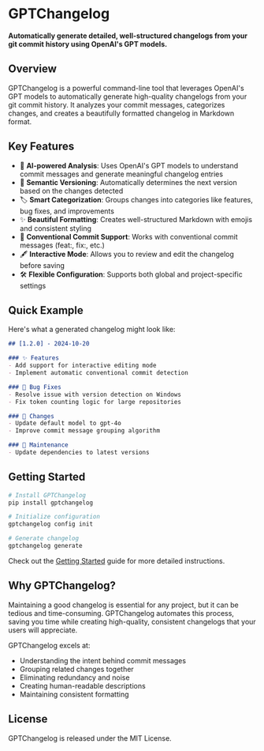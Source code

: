 # GPTChangelog

**Automatically generate detailed, well-structured changelogs from your git commit history using OpenAI's GPT models.**

## Overview

GPTChangelog is a powerful command-line tool that leverages OpenAI's GPT models to automatically generate high-quality changelogs from your git commit history. It analyzes your commit messages, categorizes changes, and creates a beautifully formatted changelog in Markdown format.

## Key Features

- 🤖 **AI-powered Analysis**: Uses OpenAI's GPT models to understand commit messages and generate meaningful changelog entries
- 🔄 **Semantic Versioning**: Automatically determines the next version based on the changes detected
- 🏷️ **Smart Categorization**: Groups changes into categories like features, bug fixes, and improvements
- ✨ **Beautiful Formatting**: Creates well-structured Markdown with emojis and consistent styling
- 🧠 **Conventional Commit Support**: Works with conventional commit messages (feat:, fix:, etc.)
- 🖋️ **Interactive Mode**: Allows you to review and edit the changelog before saving
- 🛠️ **Flexible Configuration**: Supports both global and project-specific settings

## Quick Example

Here's what a generated changelog might look like:

```markdown
## [1.2.0] - 2024-10-20

### ✨ Features
- Add support for interactive editing mode
- Implement automatic conventional commit detection

### 🐛 Bug Fixes
- Resolve issue with version detection on Windows
- Fix token counting logic for large repositories

### 🔄 Changes
- Update default model to gpt-4o
- Improve commit message grouping algorithm

### 🔧 Maintenance
- Update dependencies to latest versions
```

## Getting Started

```bash
# Install GPTChangelog
pip install gptchangelog

# Initialize configuration
gptchangelog config init

# Generate changelog
gptchangelog generate
```

Check out the [Getting Started](getting-started.md) guide for more detailed instructions.

## Why GPTChangelog?

Maintaining a good changelog is essential for any project, but it can be tedious and time-consuming. GPTChangelog automates this process, saving you time while creating high-quality, consistent changelogs that your users will appreciate.

GPTChangelog excels at:

- Understanding the intent behind commit messages
- Grouping related changes together
- Eliminating redundancy and noise
- Creating human-readable descriptions
- Maintaining consistent formatting

## License

GPTChangelog is released under the MIT License.